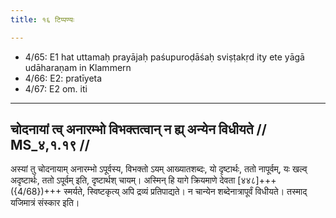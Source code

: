 ```yaml
---
title: १६ टिप्पण्यः

---
```

- 4/65: E1 hat uttamaḥ prayājaḥ paśupuroḍāśaḥ sviṣṭakṛd ity ete yāgā udāharaṇam in Klammern
- 4/66: E2: pratīyeta
- 4/67: E2 om. iti

____________________________________________


## चोदनायां त्व् अनारम्भो विभक्तत्वान् न ह्य् अन्येन विधीयते // MS_४,१.१९ //

अस्यां तु चोदनायाम् अनारम्भो ऽपूर्वस्य, विभक्तो ऽयम् आख्यातशब्दः, यो दृष्टार्थः, ततो नापूर्वम्, यः खल्व् अदृष्टार्थः, ततो ऽपूर्वम् इति, दृष्टार्थश् चायम्। अस्मिन् हि यागे क्रियमाणे देवता [४४८]+++({4/68})+++ स्मर्यते, स्विष्टकृत्य् अपि द्रव्यं प्रतिपाद्यते। न चान्येन शब्देनात्रापूर्वं विधीयते। तस्माद् यजिमात्रं संस्कार इति।